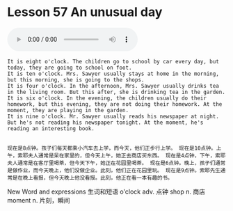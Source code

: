 # Lesson 57 An unusual day

​<audio id="audio" controls="" loop="loop">
    <source id="mp3" src="https://online1.tingclass.net/lesson/shi0529/0000/16/57.mp3"> 
</audio>

```
It is eight o'clock. The children go to school by car every day, but today, they are going to school on foot.
It is ten o'clock. Mrs. Sawyer usually stays at home in the morning, but this morning, she is going to the shops.
It is four o'clock. In the afternoon, Mrs. Sawyer usually drinks tea in the living room. But this after, she is drinking tea in the garden.
It is six o'clock. In the evening, the children usually do their homework, but this evening, they are not doing their homework. At the moment, they are playing in the garden.
It is nine o'clock. Mr. Sawyer usually reads his newspaper at night. But he's not reading his newspaper tonight. At the moment, he's reading an interesting book.


现在是8点钟。孩子们每天都乘小汽车去上学，而今天，他们正步行上学。 现在是10点钟。上午，索耶夫人通常是呆在家里的，但今天上午，她正去商店买东西。 现在是4点钟，下午，索耶夫人通常是在客厅里喝茶，但今天下午，她正在花园里喝茶。 现在是6点钟。晚上，孩子们通常是做作业，而今天晚上，他们没做企业。此刻，他们正在花园里玩。 现在是9点钟。索耶先生通常是在晚上看报，但今天晚上他没看报。此刻，他正在看一本有趣的书。
```

New Word and expressions 生词和短语
o'clock
adv. 点钟
shop
n. 商店
moment
n. 片刻，瞬间